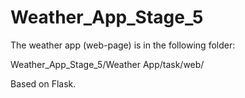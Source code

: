 # Weather_App_Stage_5
The weather app (web-page) is in the following folder:

Weather_App_Stage_5/Weather App/task/web/

Based on Flask.
